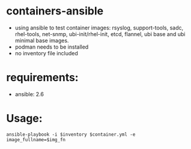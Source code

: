 # containers-ansible
* using ansible to test container images: rsyslog, support-tools, sadc, rhel-tools, net-snmp, ubi-init/rhel-init, etcd, flannel, ubi base and ubi minimal base images.
* podman needs to be installed
* no inventory file included

# requirements:
- ansible: 2.6

# Usage:
`ansible-playbook -i $inventory $container.yml -e image_fullname=$img_fn`

